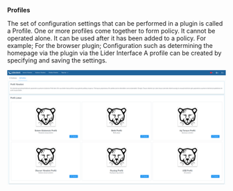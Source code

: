 **Profiles**

The set of configuration settings that can be performed in a plugin is called a Profile. One or more profiles
come together to form policy. It cannot be operated alone. It can be used after it has been added to a policy.
For example; For the browser plugin; Configuration such as determining the homepage via the plugin via the Lider Interface
A profile can be created by specifying and saving the settings.

[![Profile](../images/profiles/profiles.png)](../images/profiles/profiles.png)


<link href=/lider3.0/assets/style.css rel=stylesheet></link>
